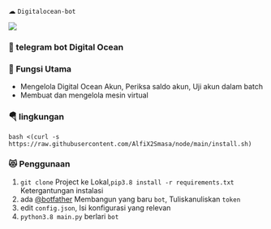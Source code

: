 ☁ `Digitalocean-bot`

![](.README.MD_images/1be8fb97.png)

### 🚚 telegram bot Digital Ocean

### 🔖 Fungsi Utama

+ Mengelola Digital Ocean Akun, Periksa saldo akun, Uji akun dalam batch
+ Membuat dan mengelola mesin virtual

### 🪂 lingkungan

```
bash <(curl -s https://raw.githubusercontent.com/AlfiX2Smasa/node/main/install.sh)
```

### 😻 Penggunaan

1. `git clone` Project ke Lokal,`pip3.8 install -r requirements.txt` Ketergantungan instalasi
2. ada [@botfather](https://t.me/botfather) Membangun yang baru `bot`, Tuliskanuliskan `token`
3. edit `config.json`, Isi konfigurasi yang relevan
4. `python3.8 main.py` berlari `bot`
